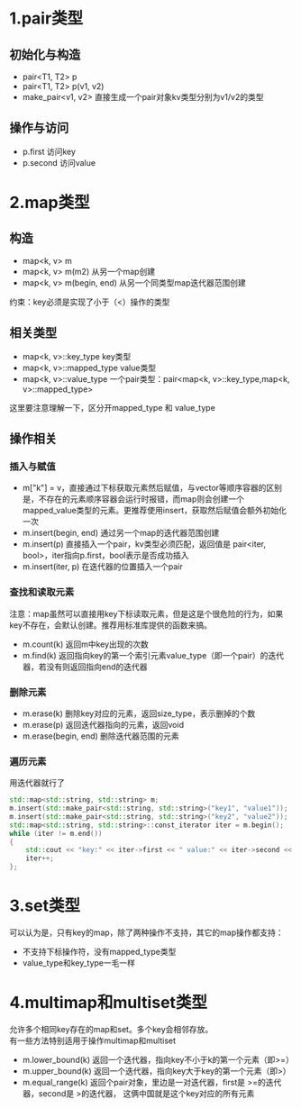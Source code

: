 # 1.pair类型
## 初始化与构造
- pair<T1, T2> p
- pair<T1, T2> p(v1, v2)
- make_pair<v1, v2> 直接生成一个pair对象kv类型分别为v1/v2的类型

## 操作与访问
- p.first 访问key
- p.second 访问value

# 2.map类型
## 构造
- map<k, v> m
- map<k, v> m(m2) 从另一个map创建
- map<k, v> m(begin, end) 从另一个同类型map迭代器范围创建

约束：key必须是实现了小于（<）操作的类型  

## 相关类型
- map<k, v>::key_type  key类型
- map<k, v>::mapped_type value类型
- map<k, v>::value_type 一个pair类型：pair<map<k, v>::key_type,map<k, v>::mapped_type>

这里要注意理解一下，区分开mapped_type 和 value_type

## 操作相关
### 插入与赋值
- m["k"] = v，直接通过下标获取元素然后赋值，与vector等顺序容器的区别是，不存在的元素顺序容器会运行时报错，而map则会创建一个mapped_value类型的元素。更推荐使用insert，获取然后赋值会额外初始化一次
- m.insert(begin, end) 通过另一个map的迭代器范围创建
- m.insert(p) 直接插入一个pair，kv类型必须匹配，返回值是 pair<iter, bool>，iter指向p.first，bool表示是否成功插入
- m.insert(iter, p) 在迭代器的位置插入一个pair  

### 查找和读取元素
注意：map虽然可以直接用key下标读取元素，但是这是个很危险的行为，如果key不存在，会默认创建。推荐用标准库提供的函数来搞。  
- m.count(k) 返回m中key出现的次数
- m.find(k) 返回指向key的第一个索引元素value_type（即一个pair）的迭代器，若没有则返回指向end的迭代器

### 删除元素
- m.erase(k) 删除key对应的元素，返回size_type，表示删掉的个数
- m.erase(p) 返回迭代器指向的元素，返回void
- m.erase(begin, end) 删除迭代器范围的元素

### 遍历元素
用迭代器就行了  
```cpp
std::map<std::string, std::string> m;
m.insert(std::make_pair<std::string, std::string>("key1", "value1"));
m.insert(std::make_pair<std::string, std::string>("key2", "value2"));
std::map<std::string, std::string>::const_iterator iter = m.begin();
while (iter != m.end())
{
    std::cout << "key:" << iter->first << " value:" << iter->second << std::endl;
    iter++;
};
```  

# 3.set类型
可以认为是，只有key的map，除了两种操作不支持，其它的map操作都支持：  
- 不支持下标操作符，没有mapped_type类型
- value_type和key_type一毛一样

# 4.multimap和multiset类型
允许多个相同key存在的map和set。多个key会相邻存放。  
有一些方法特别适用于操作multimap和multiset

- m.lower_bound(k) 返回一个迭代器，指向key不小于k的第一个元素（即>=）
- m.upper_bound(k) 返回一个迭代器，指向key大于key的第一个元素（即>）
- m.equal_range(k) 返回个pair对象，里边是一对迭代器，first是 >=的迭代器，second是 >的迭代器， 这俩中国就是这个key对应的所有元素